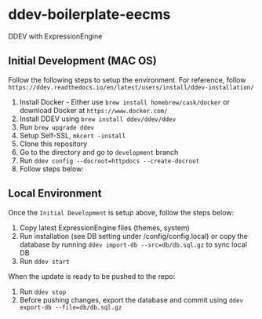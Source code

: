 # ddev-boilerplate-eecms
DDEV with ExpressionEngine

## Initial Development (MAC OS)
Follow the following steps to setup the environment.  For reference, follow `https://ddev.readthedocs.io/en/latest/users/install/ddev-installation/`

1. Install Docker - Either use `brew install homebrew/cask/docker` or download Docker at `https://www.docker.com/`
1. Install DDEV using `brew install ddev/ddev/ddev`
1. Run `brew upgrade ddev`
1. Setup Self-SSL, `mkcert -install`
1. Clone this repository
1. Go to the directory and go to `development` branch
1. Run `ddev config --docroot=httpdocs --create-docroot`
1. Follow steps below:

## Local Environment
Once the `Initial Development` is setup above, follow the steps below:

1. Copy latest ExpressionEngine files (themes, system)
1. Run installation (see DB setting under /config/config.local) or copy the database by running `ddev import-db --src=db/db.sql.gz` to sync local DB
1. Run `ddev start`

When the update is ready to be pushed to the repo:
1. Run `ddev stop`
1. Before pushing changes, export the database and commit using `ddev export-db --file=db/db.sql.gz`